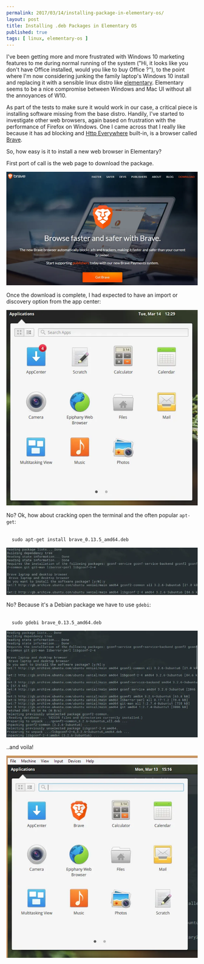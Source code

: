 ```yaml
---
permalink: 2017/03/14/installing-package-in-elementary-os/
layout: post
title: Installing .deb Packages in Elementary OS
published: true
tags: [ linux, elementary-os ]
---
```


I've been getting more and more frustrated with Windows 10 marketing features to me during
normal running of the system ("Hi, it looks like you don't have Office installed, would
you like to buy Office ?"), to the point where I'm now considering junking the family
laptop's Windows 10 install and replacing it with a sensible linux distro
like <a href="https://elementary.io">elementary</a>. Elementary seems to be a nice
compromise between Windows and Mac UI without all the annoyances of W10.

As part of the tests to make sure it would work in our case, a critical piece is
installing software missing from the base distro. Handily, I've started to investigate other
web browsers, again based on frustration with the performance of Firefox on Windows.
One I came across that I really like because it has ad blocking and <a href="https://www.eff.org/https-everywhere">Http Everywhere<a/>
built-in, is a browser called <a href="https://brave.com">Brave</a>.

So, how easy is it to install a new web browser in Elementary?

First port of call is the web page to download the package.

![brave](/img/posts/installing-package-in-elementary-os/brave-website.webp)

Once the download is complete, I had expected to have an import or discovery
option from the app center:

![app center](/img/posts/installing-package-in-elementary-os/app-centre.webp)

No? Ok, how about cracking open the terminal and the often popular <code>apt-get</code>:

~~~

  sudo apt-get install brave_0.13.5_amd64.deb

~~~

![apt-get](/img/posts/installing-package-in-elementary-os/elementary_start_sudo-apt-get.webp)

No? Because it's a Debian package we have to use <code>gdebi</code>:

~~~

  sudo gdebi brave_0.13.5_amd64.deb

~~~

![gdebi](/img/posts/installing-package-in-elementary-os/elementary-sudo-gdebi.webp)

..and voila!

![app center2](/img/posts/installing-package-in-elementary-os/brave-installed.webp)
